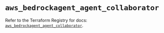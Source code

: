 # `aws_bedrockagent_agent_collaborator`

Refer to the Terraform Registry for docs: [`aws_bedrockagent_agent_collaborator`](https://registry.terraform.io/providers/hashicorp/aws/6.6.0/docs/resources/bedrockagent_agent_collaborator).
